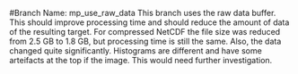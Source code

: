 #Branch Name: mp_use_raw_data
This branch uses the raw data buffer. This should improve processing time and should reduce the amount 
of data of the resulting target.
For compressed NetCDF the file size was reduced from 2.5 GB to 1.8 GB, but processing time is still the same.
Also, the data changed quite significantly. Histograms are different and have some arteifacts at the top if the image.
This would need further investigation.

